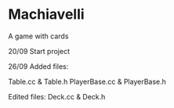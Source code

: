 # Machiavelli
A game with cards

20/09
Start project

26/09
Added files:

  Table.cc & Table.h
  PlayerBase.cc & PlayerBase.h
  
Edited files:
  Deck.cc & Deck.h

